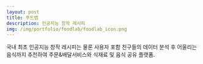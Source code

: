 ```yaml
---
layout: post
title: 푸드랩
description: 인공지능 창작 레시피
img: /img/portfolio/foodlab/foodlab_icon.png
---
```


국내 최초 인공지능 창작 레시피는 물론 사용자 포함 친구들의 데이터 분석 후 어울리는 음식까지 추천하여 주문&배달서비스와 식재료 및 음식 공유 플랫폼.


<div class="img_row">
	<img class="col one" src="{{ site.baseurl }}/img/portfolio/foodlab/foodlab_1.png" alt="" title="example image"/>
	<img class="col one" src="{{ site.baseurl }}/img/portfolio/foodlab/foodlab_2.png" alt="" title="example image"/>
	<img class="col one" src="{{ site.baseurl }}/img/portfolio/foodlab/foodlab_3.png" alt="" title="example image"/>
</div>
<div class="img_row">
	<img class="col one" src="{{ site.baseurl }}/img/portfolio/foodlab/foodlab_4.png" alt="" title="example image"/>
	<img class="col one" src="{{ site.baseurl }}/img/portfolio/foodlab/foodlab_5.png" alt="" title="example image"/>
</div>
